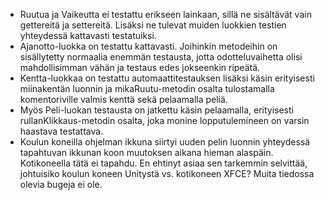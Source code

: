 - Ruutua ja Vaikeutta ei testattu erikseen lainkaan, sillä ne sisältävät vain gettereitä ja settereitä. Lisäksi ne tulevat muiden luokkien testien yhteydessä kattavasti testatuiksi.
- Ajanotto-luokka on testattu kattavasti. Joihinkin metodeihin on sisällytetty normaalia enemmän testausta, jotta odotteluvaihetta olisi mahdollisimman vähän ja testaus edes jokseenkin ripeätä.
- Kentta-luokkaa on testattu automaattitestauksen lisäksi käsin erityisesti miinakentän luonnin ja mikaRuutu-metodin osalta tulostamalla komentoriville valmis kenttä sekä pelaamalla peliä.
- Myös Peli-luokan testausta on jatkettu käsin pelaamalla, erityisesti rullanKlikkaus-metodin osalta, joka monine lopputulemineen on varsin haastava testattava.
- Koulun koneilla ohjelman ikkuna siirtyi uuden pelin luonnin yhteydessä tapahtuvan ikkunan koon muutoksen aikana hieman alaspäin. Kotikoneella tätä ei tapahdu. En ehtinyt asiaa sen tarkemmin selvittää, johtuisiko koulun koneen Unitystä vs. kotikoneen XFCE? Muita tiedossa olevia bugeja ei ole.
